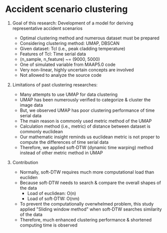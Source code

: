 # Accident scenario clustering

1. Goal of this research: Development of a model for deriving representative accident scenarios
   - Optimal clustering method and numerous dataset must be prepared
   - Considering clustering method: UMAP, DBSCAN
   - Given dataset: Tcl (i.e., peak cladding temperature)
   - Features of Tcl: Time serial data
   - (n_sample, n_feature) ~= (9000, 5000)
   - One of simulated variable from MAAP5.0 code
   - Very non-linear, highly uncertain concepts are involved
   - Not allowed to analyze the source code

2. Limitations of past clustering researches:
   - Many attempts to use UMAP for data clustering
   - UMAP has been numerously verified to categorize & cluster the image data
   - But, we observed UMAP has poor clustering performance of time serial data
   - The main reason is commonly used metric method of the UMAP
   - Calculation method (i.e., metric) of distance between dataset is commonly euclidean
   - Our mathematic insight reminds us euclidean metric is not proper to compute the differences of time serial data
   - Therefore, we applied soft-DTW (dynamic time warping) method instead of other metric method in UMAP

3. Contribution
   - Normally, soft-DTW requires much more computational load than eucliden
   - Because soft-DTW needs to search & compare the overall shapes of the data
        * Load of euclidean: O(n)
        * Load of soft-DTW: O(nm)
   - To prevent the computationally overwhelmed problem, this study applied "Sliding window method" when soft-DTW searches similarity of the data
   - Therefore, much enhanced clustering performance & shortened computing time is observed
